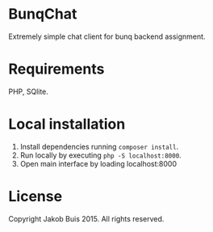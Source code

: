 # BunqChat
Extremely simple chat client for bunq backend assignment.

# Requirements
PHP, SQlite.

# Local installation
1. Install dependencies running `composer install`.
1. Run locally by executing `php -S localhost:8000`.
1. Open main interface by loading localhost:8000

# License
Copyright Jakob Buis 2015. All rights reserved.
